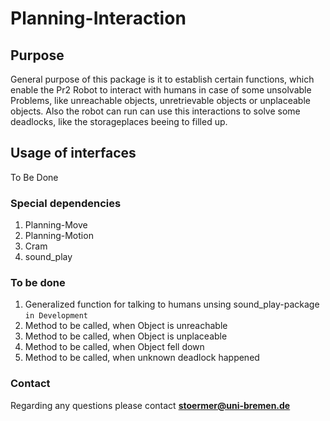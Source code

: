 # Planning-Interaction

## Purpose 

General purpose of this package is it to establish certain functions, which enable the Pr2 Robot
to interact with humans in case of some unsolvable Problems, like unreachable objects, unretrievable objects or unplaceable objects. Also the robot can run can use this interactions to solve some deadlocks, like the storageplaces beeing to filled up.

## Usage of interfaces

To Be Done

### Special dependencies

1. Planning-Move
2. Planning-Motion
3. Cram
4. sound_play

### To be done

1. Generalized function for talking to humans unsing sound_play-package ```in Development```
2. Method to be called, when Object is unreachable
3. Method to be called, when Object is unplaceable
4. Method to be called, when Object fell down
5. Method to be called, when unknown deadlock happened

### Contact

Regarding any questions please contact
**stoermer@uni-bremen.de**
